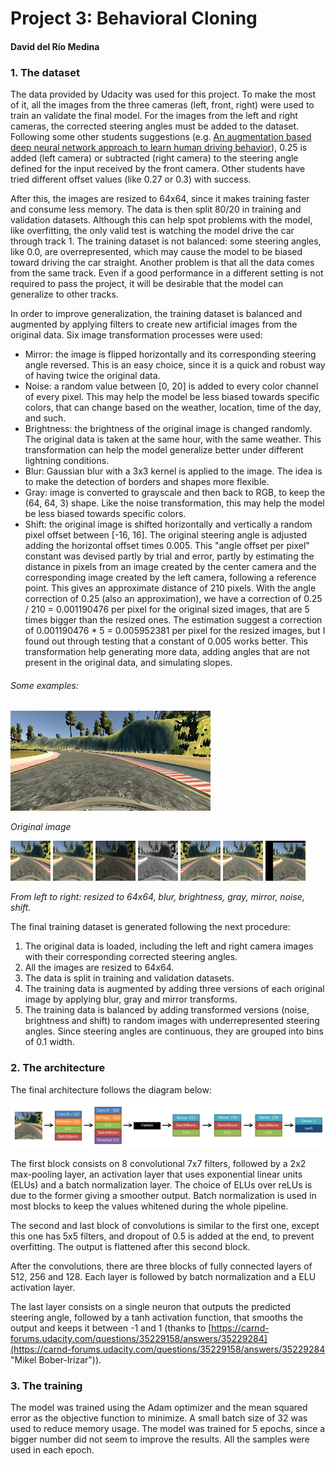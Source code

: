 # Project 3: Behavioral Cloning
#### David del Río Medina

### 1. The dataset

The data provided by Udacity was used for this project. To make the most of it, all the images from the three cameras (left, front, right) were used to train an validate the final model. For the images from the left and right cameras, the corrected steering angles must be added to the dataset. Following some other students suggestions (e.g. [An augmentation based deep neural network approach to learn human driving behavior](https://chatbotslife.com/using-augmentation-to-mimic-human-driving-496b569760a9)), 0.25 is added (left camera) or subtracted (right camera) to the steering angle defined for the input received by the front camera. Other students have tried different offset values (like 0.27 or 0.3) with success.

After this, the images are resized to 64x64, since it makes training faster and consume less memory.
The data is then split 80/20 in training and validation datasets. Although this can help spot problems with the model, like overfitting, the only valid test is watching the model drive the car through track 1.
The training dataset is not balanced: some steering angles, like 0.0, are overrepresented, which may cause the model to be biased toward driving the car straight. Another problem is that all the data comes from the same track. Even if a good performance in a different setting is not required to pass the project, it will be desirable that the model can generalize to other tracks.

In order to improve generalization, the training dataset is balanced and augmented by applying filters to create new artificial images from the original data.
Six image transformation processes were used:

- Mirror: the image is flipped horizontally and its corresponding steering angle reversed. This is an easy choice, since it is a quick and robust way of having twice the original data.
- Noise: a random value between [0, 20] is added to every color channel of every pixel. This may help the model be less biased towards specific colors, that can change based on the weather, location, time of the day, and such.
- Brightness: the brightness of the original image is changed randomly. The original data is taken at the same hour, with the same weather. This transformation can help the model generalize better under different lightning conditions.
- Blur: Gaussian blur with a 3x3 kernel is applied to the image. The idea is to make the detection of borders and shapes more flexible.
- Gray: image is converted to grayscale and then back to RGB, to keep the (64, 64, 3) shape. Like the noise transformation, this may help the model be less biased towards specific colors.
- Shift: the original image is shifted horizontally and vertically a random pixel offset between [-16, 16]. The original steering angle is adjusted adding the horizontal offset times 0.005.
This "angle offset per pixel" constant was devised partly by trial and error, partly by estimating the distance in pixels from an image created by the center camera and the corresponding image created by the left camera, following a reference point. This gives an approximate distance of 210 pixels. With the angle correction of 0.25 (also an approximation), we have a correction of 0.25 / 210 = 0.001190476 per pixel for the original sized images, that are 5 times bigger than the resized ones. The estimation suggest a correction of 0.001190476 * 5 = 0.005952381 per pixel for the resized images, but I found out through testing that a constant of 0.005 works better.
This transformation help generating more data, adding angles that are not present in the original data, and simulating slopes.

###### Some examples:

![Original](images/original.jpg)

_Original image_

![Resized](images/resized.jpg)
![Blur](images/blur.jpg)
![Brightness](images/brightness.jpg)
![Gray](images/gray.jpg)
![Mirror](images/mirror.jpg)
![Noise](images/noise.jpg)
![Shift](images/shift.jpg)

_From left to right: resized to 64x64, blur, brightness, gray, mirror, noise, shift._

The final training dataset is generated following the next procedure:

1. The original data is loaded, including the left and right camera images with their corresponding corrected steering angles.
2. All the images are resized to 64x64.
3. The data is split in training and validation datasets.
4. The training data is augmented by adding three versions of each original image by applying blur, gray and mirror transforms.
5. The training data is balanced by adding transformed versions (noise, brightness and shift) to random images with underrepresented steering angles. Since steering angles are continuous, they are grouped into bins of 0.1 width.


### 2. The architecture

The final architecture follows the diagram below:

![Network diagram](images/netDiagram.png)

The first block consists on 8 convolutional 7x7 filters, followed by a 2x2 max-pooling layer, an activation layer that uses exponential linear units (ELUs) and a batch normalization layer. The choice of ELUs over reLUs is due to the former giving a smoother output. Batch normalization is used in most blocks to keep the values whitened during the whole pipeline.

The second and last block of convolutions is similar to the first one, except this one has 5x5 filters, and dropout of 0.5 is added at the end, to prevent overfitting. The output is flattened after this second block.

After the convolutions, there are three blocks of fully connected layers of 512, 256 and 128. Each layer is followed by batch normalization and a ELU activation layer.

The last layer consists on a single neuron that outputs the predicted steering angle, followed by a tanh activation function, that smooths the output and keeps it between -1 and 1 (thanks to [https://carnd-forums.udacity.com/questions/35229158/answers/35229284](https://carnd-forums.udacity.com/questions/35229158/answers/35229284 "Mikel Bober-Irizar")).


### 3. The training

The model was trained using the Adam optimizer and the mean squared error as the objective function to minimize. A small batch size of 32 was used to reduce memory usage. The model was trained for 5 epochs, since a bigger number did not seem to improve the results. All the samples were used in each epoch.
